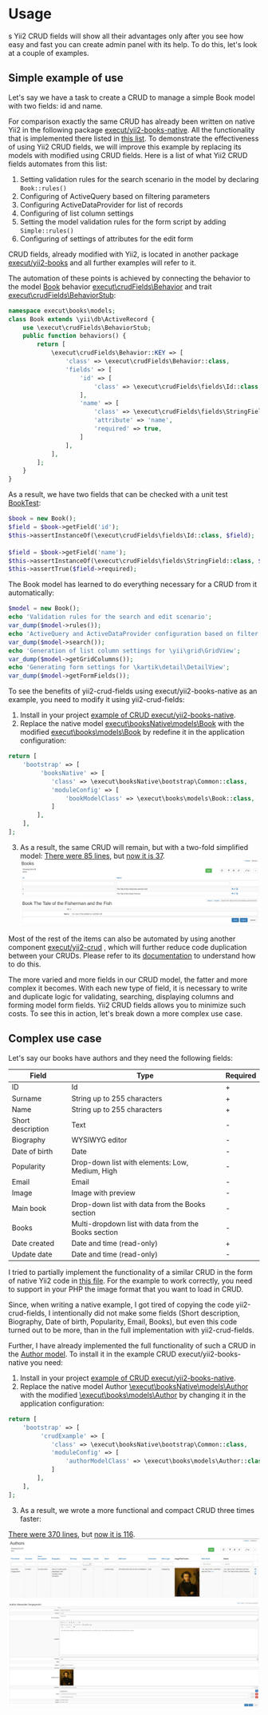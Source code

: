 # Usage 
s
Yii2 CRUD fields will show all their advantages only after you see how easy and fast you can create
admin panel with its help. To do this, let's look at a couple of examples.

## Simple example of use
Let's say we have a task to create a CRUD to manage a simple Book model with two fields: id and name.

For comparison exactly the same CRUD has already been written on native Yii2 in the following package
[execut/yii2-books-native](https://github.com/execut/yii2-books-native). All the functionality that is implemented there
listed in [this list](https://github.com/execut/yii2-books-native/blob/master/docs/guide-ru/implemented-functionality.md).
To demonstrate the effectiveness of using Yii2 CRUD fields, we will improve this example by replacing its models with
modified using CRUD fields.
Here is a list of what Yii2 CRUD fields automates from this list:
1. Setting validation rules for the search scenario in the model by declaring ```Book::rules()```
1. Configuring of ActiveQuery based on filtering parameters
1. Configuring ActiveDataProvider for list of records
1. Configuring of list column settings
1. Setting the model validation rules for the form script by adding ```Simple::rules()```
1. Configuring of settings of attributes for the edit form

CRUD fields, already modified with Yii2, is located in another package [execut/yii2-books](https://github.com/execut/yii2-books)
 and all further examples will refer to it.

The automation of these points is achieved by connecting the behavior to the model [Book](https://github.com/execut/yii2-books/blob/master/models/Book.php) behavior
[execut\crudFields\Behavior](Behavior.php) and trait [execut\crudFields\BehaviorStub](BehaviorStub.php):
```php
namespace execut\books\models;
class Book extends \yii\db\ActiveRecord {
    use \execut\crudFields\BehaviorStub;
    public function behaviors() {
        return [
            \execut\crudFields\Behavior::KEY => [
                'class' => \execut\crudFields\Behavior::class,
                'fields' => [
                    'id' => [
                        'class' => \execut\crudFields\fields\Id::class,
                    ],
                    'name' => [
                        'class' => \execut\crudFields\fields\StringField::class,
                        'attribute' => 'name',
                        'required' => true,
                    ]
                ],
            ],
        ];
    }
}
```

As a result, we have two fields that can be checked with a unit test [BookTest](https://github.com/execut/yii2-books/blob/master/tests/unit/models/BookTest.php):
```php
$book = new Book();
$field = $book->getField('id');
$this->assertInstanceOf(\execut\crudFields\fields\Id::class, $field);

$field = $book->getField('name');
$this->assertInstanceOf(\execut\crudFields\fields\StringField::class, $field);
$this->assertTrue($field->required);
```

The Book model has learned to do everything necessary for a CRUD from it automatically:
```php
$model = new Book();
echo 'Validation rules for the search and edit scenario';
var_dump($model->rules());
echo 'ActiveQuery and ActiveDataProvider configuration based on filter parameters';
var_dump($model->search());
echo 'Generation of list column settings for \yii\grid\GridView';
var_dump($model->getGridColumns());
echo 'Generating form settings for \kartik\detail\DetailView';
var_dump($model->getFormFields());
```

To see the benefits of yii2-crud-fields using execut/yii2-books-native as an example, you need to modify it using yii2-crud-fields:
1. Install in your project [example of CRUD execut/yii2-books-native](https://github.com/execut/yii2-books-native).
1. Replace the native model [execut\booksNative\models\Book](https://github.com/execut/yii2-books-native/blob/master/models/Book.php) with the modified [execut\books\models\Book](https://github.com/execut/yii2-books/blob/master/models/Book.php)
   by redefine it in the application configuration:
```php
return [
    'bootstrap' => [
         'booksNative' => [
            'class' => \execut\booksNative\bootstrap\Common::class,
            'moduleConfig' => [
                'bookModelClass' => \execut\books\models\Book::class,
            ]
        ],
    ],
];
```
3. As a result, the same CRUD will remain, but with a two-fold simplified model:
[There were 85 lines](https://github.com/execut/yii2-books-native/blob/master/models/Book.php), but [now it is 37](https://github.com/execut/yii2-books/blob/master/models/Book.php).
![Books CRUD list](https://raw.githubusercontent.com/execut/yii2-crud/master/docs/guide/i/books-list.jpg)
![Books CRUD form](https://raw.githubusercontent.com/execut/yii2-crud/master/docs/guide/i/books-form.jpg)

Most of the rest of the items can also be automated by using another component [execut/yii2-crud](https://github.com/execut/yii2-crud)
, which will further reduce code duplication between your CRUDs.
Please refer to its [documentation](https://github.com/execut/yii2-crud) to understand how to do this.

The more varied and more fields in our CRUD model, the fatter and more complex it becomes.
With each new type of field, it is necessary to write and duplicate logic for validating, searching, displaying columns and forming model form fields.
Yii2 CRUD fields allows you to minimize such costs.
To see this in action, let's break down a more complex use case.

## Complex use case
Let's say our books have authors and they need the following fields:

Field | Type | Required
-----|-----|-------------
ID | Id | +
Surname | String up to 255 characters | +
Name | String up to 255 characters | +
Short description | Text | -
Biography | WYSIWYG editor | -
Date of birth | Date | -
Popularity | Drop-down list with elements: Low, Medium, High | -
Email | Email | -
Image | Image with preview | -
Main book | Drop-down list with data from the Books section | -
Books | Multi-dropdown list with data from the Books section | -
Date created | Date and time (read-only) | +
Update date | Date and time (read-only) | -

I tried to partially implement the functionality of a similar CRUD in the form of native Yii2 code in [this file](https://github.com/execut/yii2-books-native/blob/master/models/Author.php).
For the example to work correctly, you need to support in your PHP the image format that you want to load in CRUD.

Since, when writing a native example, I got tired of copying the code yii2-crud-fields, I intentionally
did not make some fields (Short description, Biography, Date of birth, Popularity, Email, Books), but even this code turned out to be more,
than in the full implementation with yii2-crud-fields.

Further, I have already implemented the full functionality of such a CRUD in the [Author model](https://github.com/execut/yii2-books/blob/master/models/Author.php).
To install it in the example CRUD execut/yii2-books-native you need:
1. Install in your project [example of CRUD execut/yii2-books-native](https://github.com/execut/yii2-books-native).
1. Replace the native model Author [\execut\booksNative\models\Author](https://github.com/execut/yii2-books-native/blob/master/models/Author.php) with the modified [\execut\books\models\Author](https://github.com/execut/yii2-books/blob/master/models/Author.php)
by changing it in the application configuration:
```php
return [
    'bootstrap' => [
         'crudExample' => [
            'class' => \execut\booksNative\bootstrap\Common::class,
            'moduleConfig' => [
                'authorModelClass' => \execut\books\models\Author::class,
            ]
        ],
    ],
];
```
3. As a result, we wrote a more functional and compact CRUD three times faster:

[There were 370 lines](https://github.com/execut/yii2-books-native/blob/master/models/Author.php), but [now it is 116](https://github.com/execut/yii2-books/blob/master/models/Author.php).
![Authors CRUD list](https://raw.githubusercontent.com/execut/yii2-crud/master/docs/guide/i/authors-list.jpg)
![Authors CRUD form](https://raw.githubusercontent.com/execut/yii2-crud/master/docs/guide/i/authors-form.jpg)
